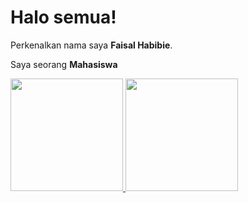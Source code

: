 # Halo semua! 

Perkenalkan nama saya **Faisal Habibie**.

Saya seorang **Mahasiswa**

<p align="left">
<a href="https://github.com/faisalh2r">
  <img height="180em" src="https://github-readme-stats-eight-theta.vercel.app/api?username=gilangadhan&show_icons=true&theme=algolia&include_all_commits=true&count_private=true"/>
  <img height="180em" src="https://github-readme-stats-eight-theta.vercel.app/api/top-langs/?username=gilangadhan&layout=compact&langs_count=8&theme=algolia"/>
</a>
</p>
